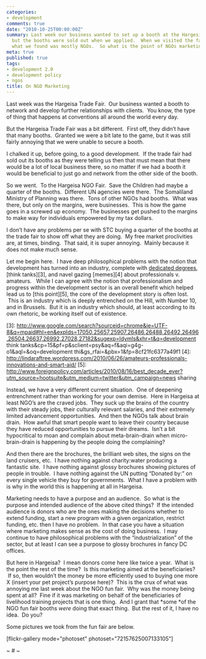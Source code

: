 ```yaml
---
categories:
- development
comments: true
date: "2010-10-25T00:00:00Z"
summary: Last week our business wanted to set up a booth at the Hargesia Trade Fair
  but the booths were sold out when we applied.  When we visited the fair, however,
  what we found was mostly NGOs.  So what is the point of NGOs marketing here in Hargeisa?
meta: true
published: true
tags:
- development 2.0
- development policy
- ngos
title: On NGO Marketing
---
```


Last week was the Hargeisa Trade Fair.  Our business wanted a booth to network and develop further relationships with clients.  You know, the type of thing that happens at conventions all around the world every day.


But the Hargeisa Trade Fair was a bit different.  First off, they didn’t have that many booths.  Granted we were a bit late to the game, but it was still fairly annoying that we were unable to secure a booth.

I chalked it up, before going, to a good development.  If the trade fair had sold out its booths as they were telling us then that must mean that there would be a lot of local business there, so no matter if we had a booth it would be beneficial to just go and network from the other side of the booth.

So we went.  To the Hargeisa NGO Fair.  Save the Children had maybe a quarter of the booths.  Different UN agencies were there.  The Somaliland Ministry of Planning was there.  Tons of other NGOs had booths.  What was there, but only on the margins, were businesses.  This is how the game goes in a screwed up economy.  The businesses get pushed to the margins to make way for individuals empowered by my tax dollars.

I don’t have any problems per se with STC buying a quarter of the booths at the trade fair to show off what they are doing.  My free market proclivities are, at times, binding.  That said, it is super annoying.  Mainly because it does not make much sense.

Let me begin here.  I have deep philosophical problems with the notion that development has turned into an industry, complete with [dedicated degrees][2], [think tanks][3], and navel gazing [memes][4] about professionals v. amateurs.   While I can agree with the notion that professionalism and progress within the development sector is an overall benefit which helped lead us to [this point][5], the core of the development story is often lost.  This is an industry which is deeply entrenched on the Hill, with Number 10, and in Brussels.  But it is an industry which should, at least according to its own rhetoric, be working itself out of existence.

 [2]: http://www.google.com/search?sourceid=chrome&ie=UTF-8&q=mpaid
 [3]: http://www.google.com/search?sourceid=chrome&ie=UTF-8&q=mpaid#hl=en&expIds=17050,25657,25907,26486,26488,26492,26496,26504,26637,26992,27028,27182&sugexp=ldymls&xhr=t&q=development think tanks&cp=15&pf=p&sclient=psy&aq=f&aqi=g4g-o1&aql=&oq=development thi&gs_rfai=&pbx=1&fp=8cf21fc6377a49f1
 [4]: http://lindaraftree.wordpress.com/2010/06/26/amateurs-professionals-innovations-and-smart-aid/
 [5]: http://www.foreignpolicy.com/articles/2010/08/16/best_decade_ever?utm_source=hootsuite&utm_medium=twitter&utm_campaign=news sharing

Instead, we have a very different current situation.  One of deepening entrenchment rather than working for your own demise.  Here in Hargeisa at least NGO’s are the craved jobs.  They suck up the brains of the country with their steady jobs, their culturally relevant salaries, and their extremely limited advancement opportunities.  And then the NGOs talk about brain drain.  How awful that smart people want to leave their country because they have reduced opportunities to pursue their dreams.  Isn’t a bit hypocritical to moan and complain about meta-brain-drain when micro-brain-drain is happening by the people doing the complaining?

And then there are the brochures, the brilliant web sites, the signs on the land cruisers, etc.  I have nothing against charity:water producing a fantastic site.  I have nothing against glossy brochures showing pictures of people in trouble.  I have nothing against the UN putting “Donated by:” on every single vehicle they buy for governments.  What I have a problem with is why in the world this is happening at all in Hargeisa.

Marketing needs to have a purpose and an audience.  So what is the purpose and intended audience of the above cited things?  If the intended audience is donors who are the ones making the decisions whether to extend funding, start a new program with a given organization, restrict funding, etc. then I have no problem.  In that case you have a situation where marketing makes sense as the cost of doing business.  I may continue to have philosophical problems with the “industrialization” of the sector, but at least I can see a purpose to glossy brochures in fancy DC offices.

But here in Hargeisa?  I mean donors come here like twice a year.  What is the point the rest of the time?  Is this marketing aimed at the beneficiaries?  If so, then wouldn’t the money be more efficiently used to buying one more X (insert your pet project’s purpose here)?  This is the crux of what was annoying me last week about the NGO fun fair.  Why was the money being spent at all?  Fine if it was marketing on behalf of the beneficiaries of livelihood training projects that is one thing.  And I grant that *some *of the NGO fun fair booths *were* doing that exact thing.  But the rest of it, I have no idea.  Do you?

Some pictures we took from the fun fair are below.

[flickr-gallery mode="photoset" photoset="72157625007133105"]

~ # ~